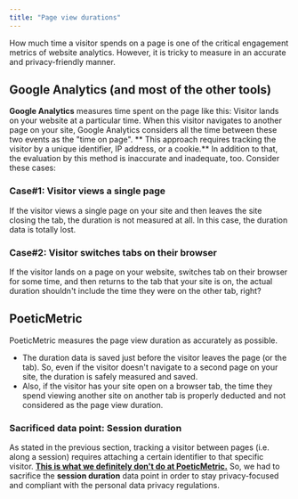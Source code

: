 ```yaml
---
title: "Page view durations"
---
```


How much time a visitor spends on a page is one of the critical engagement metrics of website analytics. However, it is tricky to measure in an accurate and privacy-friendly manner.

<!-- end -->

## Google Analytics (and most of the other tools)

**Google Analytics** measures time spent on the page like this: Visitor lands on your website at a particular time. When this visitor navigates to another page on your site, Google Analytics considers all the time between these two events as the "time on page". ** This approach requires tracking the visitor by a unique identifier, IP address, or a cookie.** In addition to that, the evaluation by this method is inaccurate and inadequate, too. Consider these cases:

### Case#1: Visitor views a single page

If the visitor views a single page on your site and then leaves the site closing the tab, the duration is not measured at all. In this case, the duration data is totally lost.

### Case#2: Visitor switches tabs on their browser

If the visitor lands on a page on your website, switches tab on their browser for some time, and then returns to the tab that your site is on, the actual duration shouldn't include the time they were on the other tab, right?

## PoeticMetric

PoeticMetric measures the page view duration as accurately as possible.

* The duration data is saved just before the visitor leaves the page (or the tab). So, even if the visitor doesn't navigate to a second page on your site, the duration is safely measured and saved.
* Also, if the visitor has your site open on a browser tab, the time they spend viewing another site on another tab is properly deducted and not considered as the page view duration.

### Sacrificed data point: Session duration

As stated in the previous section, tracking a visitor between pages (i.e. along a session) requires attaching a certain identifier to that specific visitor. [**This is what we definitely don't do at PoeticMetric.**](/manifesto#1-being-privacy-first) So, we had to sacrifice the **session duration** data point in order to stay privacy-focused and compliant with the personal data privacy regulations.

